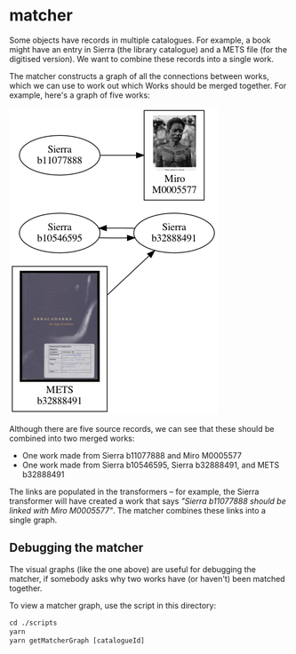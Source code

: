 # matcher

Some objects have records in multiple catalogues.
For example, a book might have an entry in Sierra (the library catalogue) and a METS file (for the digitised version).
We want to combine these records into a single work.

The matcher constructs a graph of all the connections between works, which we can use to work out which Works should be merged together.
For example, here's a graph of five works:

![](dunrz35z.png)

Although there are five source records, we can see that these should be combined into two merged works:

*   One work made from Sierra b11077888 and Miro M0005577
*   One work made from Sierra b10546595, Sierra b32888491, and METS b32888491

The links are populated in the transformers – for example, the Sierra transformer will have created a work that says *"Sierra b11077888 should be linked with Miro M0005577"*.
The matcher combines these links into a single graph.



## Debugging the matcher

The visual graphs (like the one above) are useful for debugging the matcher, if somebody asks why two works have (or haven't) been matched together.

To view a matcher graph, use the script in this directory:

```
cd ./scripts
yarn
yarn getMatcherGraph [catalogueId]
```

